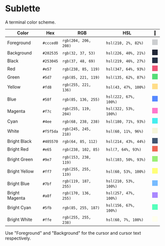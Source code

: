 # Sublette

A terminal color scheme.

Color          | Hex       | RGB                  | HSL                   |🎨
-------------- | --------- | -------------------- | --------------------- | --------------------------
Foreground     | `#ccced0` | `rgb(204, 206, 208)` | `hsl(210, 2%, 82%)`   | ![](plates/foreground.gif)
Background     | `#202535` | `rgb(32, 37, 53)`    | `hsl(226, 40%, 21%)`  | ![](plates/background.gif)
Black          | `#253045` | `rgb(37, 48, 69)`    | `hsl(219, 46%, 27%)`  | ![](plates/black.gif)
Red            | `#e57`    | `rgb(238, 85, 119)`  | `hsl(347, 64%, 93%)`  | ![](plates/red.gif)
Green          | `#5d7`    | `rgb(85, 221, 119)`  | `hsl(135, 62%, 87%)`  | ![](plates/green.gif)
Yellow         | `#fd8`    | `rgb(255, 221, 136)` | `hsl(43, 47%, 100%)`  | ![](plates/yellow.gif)
Blue           | `#58f`    | `rgb(85, 136, 255)`  | `hsl(222, 67%, 100%)` | ![](plates/blue.gif)
Magenta        | `#f7c`    | `rgb(255, 119, 204)` | `hsl(322, 53%, 100%)` | ![](plates/magenta.gif)
Cyan           | `#4ee`    | `rgb(68, 238, 238)`  | `hsl(180, 71%, 93%)`  | ![](plates/cyan.gif)
White          | `#f5f5da` | `rgb(245, 245, 218)` | `hsl(60, 11%, 96%)`   | ![](plates/white.gif)
Bright Black   | `#405570` | `rgb(64, 85, 112)`   | `hsl(214, 43%, 44%)`  | ![](plates/bright-black.gif)
Bright Red     | `#e65`    | `rgb(238, 102, 85)`  | `hsl(7, 64%, 93%)`    | ![](plates/bright-red.gif)
Bright Green   | `#9e7`    | `rgb(153, 238, 119)` | `hsl(103, 50%, 93%)`  | ![](plates/bright-green.gif)
Bright Yellow  | `#ff7`    | `rgb(255, 255, 119)` | `hsl(60, 53%, 100%)`  | ![](plates/bright-yellow.gif)
Bright Blue    | `#7bf`    | `rgb(119, 187, 255)` | `hsl(210, 53%, 100%)` | ![](plates/bright-blue.gif)
Bright Magenta | `#a8f`    | `rgb(170, 136, 255)` | `hsl(257, 47%, 100%)` | ![](plates/bright-magenta.gif)
Bright Cyan    | `#5fb`    | `rgb(85, 255, 187)`  | `hsl(156, 67%, 100%)` | ![](plates/bright-cyan.gif)
Bright White   | `#ffe`    | `rgb(255, 255, 238)` | `hsl(60, 7%, 100%)`   | ![](plates/bright-white.gif)

Use "Foreground" and "Background" for the cursor and cursor text respectively.
